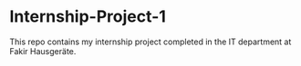 # Internship-Project-1
This repo contains my internship project completed in the IT department at Fakir Hausgeräte.
